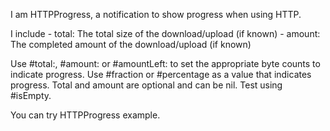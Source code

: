 I am HTTPProgress, a notification to show progress when using HTTP.

I include
	- total: The total size of the download/upload (if known)
	- amount: The completed amount of the download/upload (if known)

Use #total:, #amount: or #amountLeft: to set the appropriate byte counts to indicate progress.
Use #fraction or #percentage as a value that indicates progress.
Total and amount are optional and can be nil. Test using #isEmpty.

You can try 
	HTTPProgress example.
